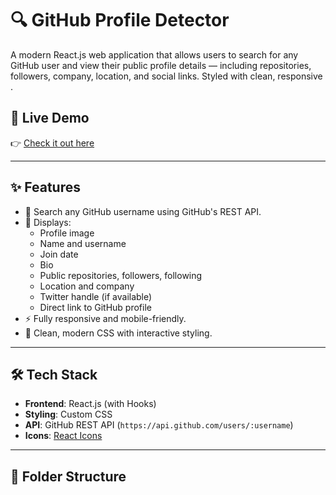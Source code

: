 # 🔍 GitHub Profile Detector

A modern React.js web application that allows users to search for any GitHub user and view their public profile details — including repositories, followers, company, location, and social links. Styled with clean, responsive  .

## 🚀 Live Demo

👉 [Check it out here](https://github-profile-detective-ten.vercel.app/)  


---

## ✨ Features

- 🔎 Search any GitHub username using GitHub's REST API.
- 👤 Displays:
  - Profile image
  - Name and username
  - Join date
  - Bio
  - Public repositories, followers, following
  - Location and company
  - Twitter handle (if available)
  - Direct link to GitHub profile
- ⚡ Fully responsive and mobile-friendly.
- 🎨 Clean, modern CSS with interactive styling.

---

## 🛠 Tech Stack

- **Frontend**: React.js (with Hooks)
- **Styling**: Custom CSS
- **API**: GitHub REST API (`https://api.github.com/users/:username`)
- **Icons**: [React Icons](https://react-icons.github.io/react-icons/)

---

## 📁 Folder Structure


